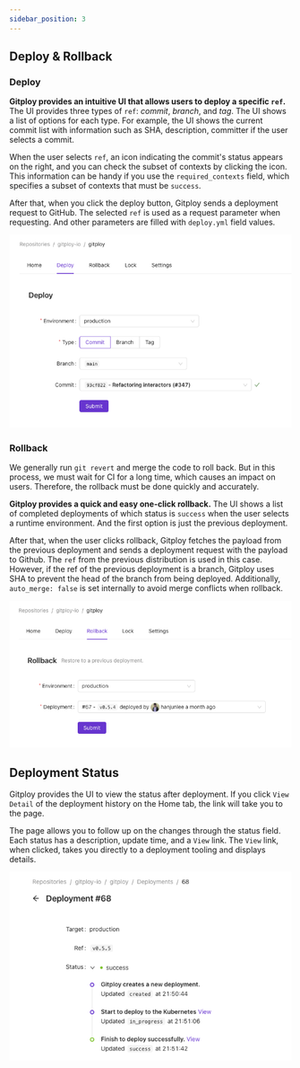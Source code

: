 ```yaml
---
sidebar_position: 3
---
```


## Deploy & Rollback

### Deploy
**Gitploy provides an intuitive UI that allows users to deploy a specific `ref`.** The UI provides three types of `ref`: *commit*, *branch*, and *tag*. The UI shows a list of options for each type. For example, the UI shows the current commit list with information such as SHA, description, committer if the user selects a commit.

When the user selects `ref`, an icon indicating the commit's status appears on the right, and you can check the subset of contexts by clicking the icon. This information can be handy if you use the `required_contexts` field, which specifies a subset of contexts that must be `success`.

After that, when you click the deploy button, Gitploy sends a deployment request to GitHub. The selected `ref` is used as a request parameter when requesting. And other parameters are filled with `deploy.yml` field values.

![Deploy](../../static/img/docs/deploy.png)

### Rollback
We generally run `git revert` and merge the code to roll back. But in this process, we must wait for CI for a long time, which causes an impact on users. Therefore, the rollback must be done quickly and accurately.

**Gitploy provides a quick and easy one-click rollback.** The UI shows a list of completed deployments of which status is `success` when the user selects a runtime environment. And the first option is just the previous deployment.

After that, when the user clicks rollback, Gitploy fetches the payload from the previous deployment and sends a deployment request with the payload to Github. The `ref` from the previous distribution is used in this case. However, if the ref of the previous deployment is a branch, Gitploy uses SHA to prevent the head of the branch from being deployed. Additionally, `auto_merge: false` is set internally to avoid merge conflicts when rollback.


![Rollback](../../static/img/docs/rollback.png)

## Deployment Status
Gitploy provides the UI to view the status after deployment. If you click `View Detail` of the deployment history on the Home tab, the link will take you to the page. 

The page allows you to follow up on the changes through the status field. Each status has a description, update time, and a `View` link. The `View` link, when clicked, takes you directly to a deployment tooling and displays details.

![Status](../../static/img/docs/status.png)
